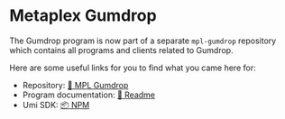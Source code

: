 # Metaplex Gumdrop

The Gumdrop program is now part of a separate `mpl-gumdrop` repository which contains all programs and clients related to Gumdrop.

Here are some useful links for you to find what you came here for:

- Repository: [📂 MPL Gumdrop](https://github.com/metaplex-foundation/mpl-gumdrop)
- Program documentation: [📄 Readme](https://github.com/metaplex-foundation/mpl-gumdrop/tree/main/programs/mpl-gumdrop)
- Umi SDK: [📦 NPM](https://github.com/metaplex-foundation/mpl-gumdrop/tree/main/clients/js)
